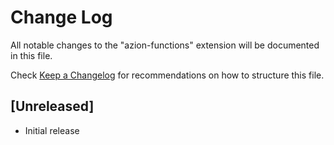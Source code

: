 # Change Log

All notable changes to the "azion-functions" extension will be documented in this file.

Check [Keep a Changelog](http://keepachangelog.com/) for recommendations on how to structure this file.

## [Unreleased]

- Initial release